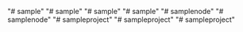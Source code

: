 "# sample" 
"# sample" 
"# sample" 
"# sample" 
"# samplenode" 
"# samplenode" 
"# sampleproject" 
"# sampleproject" 
"# sampleproject" 
